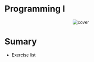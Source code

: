 # Programming I
<div align="center">
  <img src="https://www.codingem.com/wp-content/uploads/2021/10/juanjo-jaramillo-mZnx9429i94-unsplash-1024x683.jpg" alt="cover">
</div>

# Sumary

* [Exercise list](https://github.com/gabrielfelipeassuncaodesouza/Computer-Science-Unifap/tree/main/SemI/ProgrammingI/exercises)
